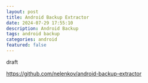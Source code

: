 ```yaml
---
layout: post
title: Android Backup Extractor
date: 2024-07-29 17:55:10
description: Android Backup
tags: android backup
categories: android
featured: false
---
```


draft 

https://github.com/nelenkov/android-backup-extractor
